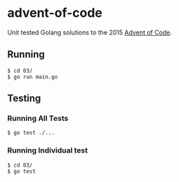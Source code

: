 # advent-of-code
Unit tested Golang solutions to the 2015 [Advent of Code](http://adventofcode.com/).

## Running

    $ cd 03/
    $ go run main.go

## Testing
### Running All Tests

    $ go test ./...

### Running Individual test

    $ cd 03/
    $ go test
